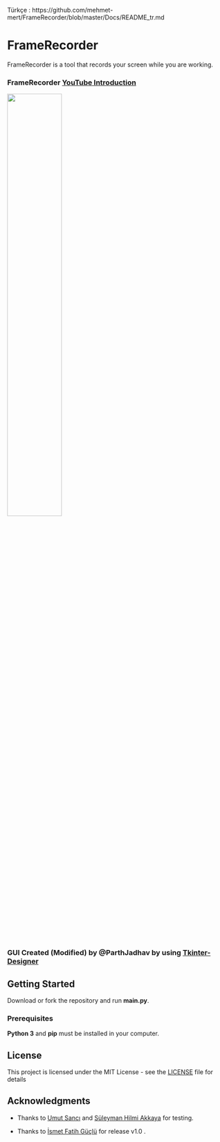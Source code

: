 <p> Türkçe : https://github.com/mehmet-mert/FrameRecorder/blob/master/Docs/README_tr.md</p>

# FrameRecorder

FrameRecorder is a tool that records your screen while you are working.

### FrameRecorder [YouTube Introduction](https://www.youtube.com/watch?v=lYoVWss5-F0&t=1s)

<img width=50% src="https://raw.githubusercontent.com/mehmet-mert/FrameRecorder/master/Docs/Ekran%20Al%C4%B1nt%C4%B1s%C4%B12.PNG">

### GUI Created (Modified) by @ParthJadhav by using [Tkinter-Designer](https://github.com/ParthJadhav/Tkinter-Designer)


## Getting Started

Download or fork the repository and run <b>main.py</b>.

### Prerequisites

<b>Python 3</b> and <b>pip</b> must be installed in your computer.

## License

This project is licensed under the MIT License - see the [LICENSE](https://github.com/mehmet-mert/FrameRecorder/blob/master/LICENSE) file for details

## Acknowledgments

* Thanks to [Umut Sancı](https://github.com/Umut-Umut) and [Süleyman Hilmi Akkaya](https://github.com/hilmiAkkaya) for testing.

* Thanks to [İsmet Fatih Güçlü](https://github.com/fatih51) for release v1.0 .

